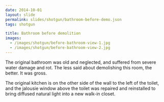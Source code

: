 ```yaml
---
date: 2014-10-01
layout: slide
permalink: slides/shotgun/bathroom-before-demo.json
tags: shotgun

title: Bathroom before demolition
images:
  - /images/shotgun/before-bathroom-view-1.jpg
  - /images/shotgun/before-bathroom-view-2.jpg
---
```

The original bathroom was old and neglected, and suffered from severe water damage and rot. The less said about demolishing this room, the better. It was gross.

The original kitchen is on the other side of the wall to the left of the toilet, and the jalousie window above the toilet was repaired and reinstalled to bring diffused natural light into a new walk-in closet.